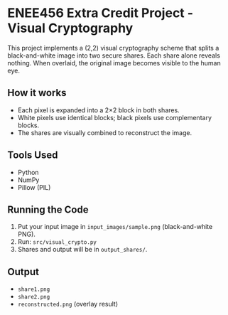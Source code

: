 # ENEE456 Extra Credit Project - Visual Cryptography

This project implements a (2,2) visual cryptography scheme that splits a black-and-white image into two secure shares. Each share alone reveals nothing. When overlaid, the original image becomes visible to the human eye.

## How it works
- Each pixel is expanded into a 2×2 block in both shares.
- White pixels use identical blocks; black pixels use complementary blocks.
- The shares are visually combined to reconstruct the image.

## Tools Used
- Python
- NumPy
- Pillow (PIL)

## Running the Code
1. Put your input image in `input_images/sample.png` (black-and-white PNG).
2. Run: `src/visual_crypto.py`
3. Shares and output will be in `output_shares/`.

## Output
- `share1.png`
- `share2.png`
- `reconstructed.png` (overlay result)
